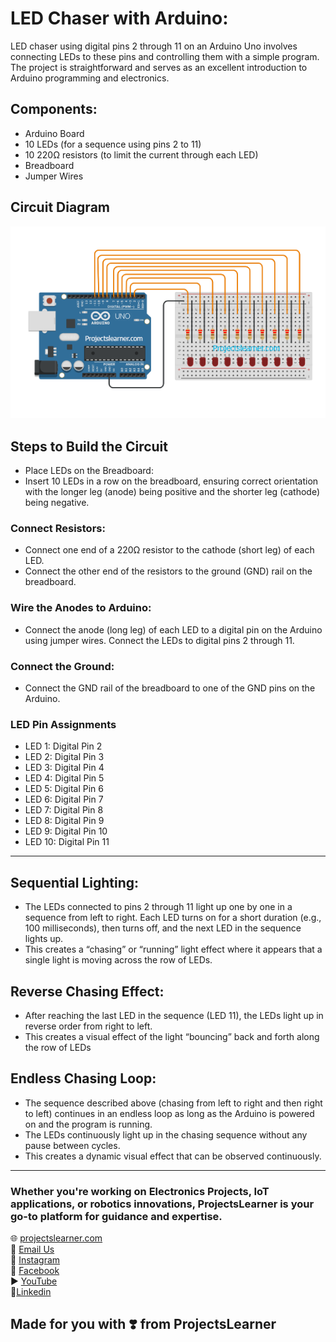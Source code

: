 # LED Chaser with Arduino:
 LED chaser using digital pins 2 through 11 on an Arduino Uno involves connecting LEDs to these pins and controlling them with a simple program. The project is straightforward and serves as an excellent introduction to Arduino programming and electronics.

## Components:
  - Arduino Board
  - 10 LEDs (for a sequence using pins 2 to 11)
  - 10 220Ω resistors (to limit the current through each LED)
  - Breadboard 
  - Jumper Wires

## Circuit Diagram
  ![Arduino Uno LED Chasing](https://raw.githubusercontent.com/Projectslearner/arduino-uno-led-chaser/main/Arduino_uno_led_chasing.png)

## Steps to Build the Circuit
  - Place LEDs on the Breadboard:
  - Insert 10 LEDs in a row on the breadboard, ensuring correct orientation with the longer leg (anode) being positive and the shorter leg (cathode) being negative.

### Connect Resistors:
  - Connect one end of a 220Ω resistor to the cathode (short leg) of each LED.
  - Connect the other end of the resistors to the ground (GND) rail on the breadboard.

### Wire the Anodes to Arduino:
  - Connect the anode (long leg) of each LED to a digital pin on the Arduino using jumper wires. Connect the LEDs to digital pins 2 through 11.

### Connect the Ground:
  - Connect the GND rail of the breadboard to one of the GND pins on the Arduino.
### LED Pin Assignments
  - LED 1: Digital Pin 2
  - LED 2: Digital Pin 3
  - LED 3: Digital Pin 4
  - LED 4: Digital Pin 5
  - LED 5: Digital Pin 6
  - LED 6: Digital Pin 7
  - LED 7: Digital Pin 8
  - LED 8: Digital Pin 9
  - LED 9: Digital Pin 10
  - LED 10: Digital Pin 11
---

## Sequential Lighting:
  - The LEDs connected to pins 2 through 11 light up one by one in a sequence from left to right. Each LED turns on for a short duration (e.g., 100 milliseconds), then turns off, and the next LED in the sequence lights up.
  - This creates a “chasing” or “running” light effect where it appears that a single light is moving across the row of LEDs.
## Reverse Chasing Effect:
  - After reaching the last LED in the sequence (LED 11), the LEDs light up in reverse order from right to left.
  - This creates a visual effect of the light “bouncing” back and forth along the row of LEDs
## Endless Chasing Loop:
  - The sequence described above (chasing from left to right and then right to left) continues in an endless loop as long as the Arduino is powered on and the program is running.
  - The LEDs continuously light up in the chasing sequence without any pause between cycles.
  - This creates a dynamic visual effect that can be observed continuously.
--- 
### Whether you're working on Electronics Projects, IoT applications, or robotics innovations, ProjectsLearner is your go-to platform for guidance and expertise.

🌐 [projectslearner.com](https://www.projectslearner.com)<br/>
📧 [Email Us](mailto:projectslearner@gmail.com)<br/>
📸 [Instagram](https://www.instagram.com/projectslearner/)<br/>
📘 [Facebook](https://www.facebook.com/projectslearner)<br/>
▶️ [YouTube](https://www.youtube.com/@ProjectsLearner)<br/>
📘[Linkedin](https://www.linkedin.com/in/projectslearner)<br/>

## Made for you with ❣️ from ProjectsLearner
